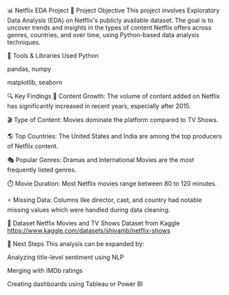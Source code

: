 📊 Netflix EDA Project
🧠 Project Objective
This project involves Exploratory Data Analysis (EDA) on Netflix's publicly available dataset. The goal is to uncover trends and insights in the types of content Netflix offers across genres, countries, and over time, using Python-based data analysis techniques.

🧰 Tools & Libraries Used
Python

pandas, numpy

matplotlib, seaborn

🔍 Key Findings
📅 Content Growth: The volume of content added on Netflix has significantly increased in recent years, especially after 2015.

🎬 Type of Content: Movies dominate the platform compared to TV Shows.

🌎 Top Countries: The United States and India are among the top producers of Netflix content.

🎭 Popular Genres: Dramas and International Movies are the most frequently listed genres.

⏱️ Movie Duration: Most Netflix movies range between 80 to 120 minutes.

⭐ Missing Data: Columns like director, cast, and country had notable missing values which were handled during data cleaning.

📁 Dataset
Netflix Movies and TV Shows Dataset from Kaggle
https://www.kaggle.com/datasets/shivamb/netflix-shows

📌 Next Steps
This analysis can be expanded by:

Analyzing title-level sentiment using NLP

Merging with IMDb ratings

Creating dashboards using Tableau or Power BI
